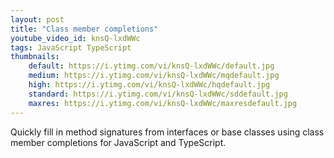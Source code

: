 ```yaml
---
layout: post
title: "Class member completions"
youtube_video_id: knsQ-lxdWWc
tags: JavaScript TypeScript
thumbnails:
    default: https://i.ytimg.com/vi/knsQ-lxdWWc/default.jpg
    medium: https://i.ytimg.com/vi/knsQ-lxdWWc/mqdefault.jpg
    high: https://i.ytimg.com/vi/knsQ-lxdWWc/hqdefault.jpg
    standard: https://i.ytimg.com/vi/knsQ-lxdWWc/sddefault.jpg
    maxres: https://i.ytimg.com/vi/knsQ-lxdWWc/maxresdefault.jpg
---
```


Quickly fill in method signatures from interfaces or base classes using class member completions for JavaScript and TypeScript.